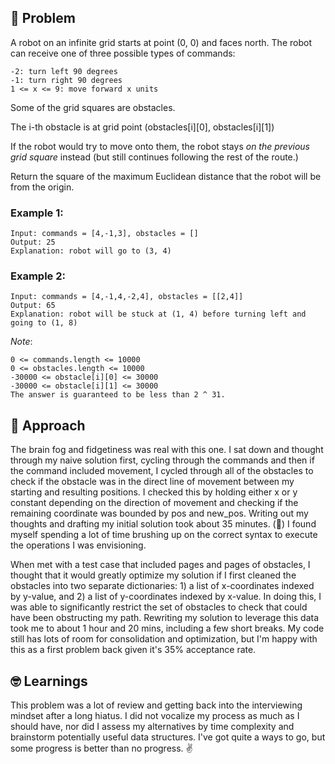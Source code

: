 ## 🧐 Problem

A robot on an infinite grid starts at point (0, 0) and faces north. The robot can receive one of three possible types of commands:

```
-2: turn left 90 degrees
-1: turn right 90 degrees
1 <= x <= 9: move forward x units
```

Some of the grid squares are obstacles.

The i-th obstacle is at grid point (obstacles[i][0], obstacles[i][1])

If the robot would try to move onto them, the robot stays _on the previous grid square_ instead (but still continues following the rest of the route.)

Return the square of the maximum Euclidean distance that the robot will be from the origin.

### Example 1:

```
Input: commands = [4,-1,3], obstacles = []
Output: 25
Explanation: robot will go to (3, 4)
```

### Example 2:

```
Input: commands = [4,-1,4,-2,4], obstacles = [[2,4]]
Output: 65
Explanation: robot will be stuck at (1, 4) before turning left and going to (1, 8)
```

_Note_:

```
0 <= commands.length <= 10000
0 <= obstacles.length <= 10000
-30000 <= obstacle[i][0] <= 30000
-30000 <= obstacle[i][1] <= 30000
The answer is guaranteed to be less than 2 ^ 31.
```

## 💬 Approach

The brain fog and fidgetiness was real with this one. I sat down and thought through my naive solution first, cycling through the commands and then if the command included movement, I cycled through all of the obstacles to check if the obstacle was in the direct line of movement between my starting and resulting positions. I checked this by holding either x or y constant depending on the direction of movement and checking if the remaining coordinate was bounded by pos and new_pos. Writing out my thoughts and drafting my initial solution took about 35 minutes. (😬) I found myself spending a lot of time brushing up on the correct syntax to execute the operations I was envisioning.

When met with a test case that included pages and pages of obstacles, I thought that it would greatly optimize my solution if I first cleaned the obstacles into two separate dictionaries: 1) a list of x-coordinates indexed by y-value, and 2) a list of y-coordinates indexed by x-value. In doing this, I was able to significantly restrict the set of obstacles to check that could have been obstructing my path. Rewriting my solution to leverage this data took me to about 1 hour and 20 mins, including a few short breaks. My code still has lots of room for consolidation and optimization, but I'm happy with this as a first problem back given it's 35% acceptance rate.

## 🤓 Learnings

This problem was a lot of review and getting back into the interviewing mindset after a long hiatus. I did not vocalize my process as much as I should have, nor did I assess my alternatives by time complexity and brainstorm potentially useful data structures. I've got quite a ways to go, but some progress is better than no progress. ✌️
